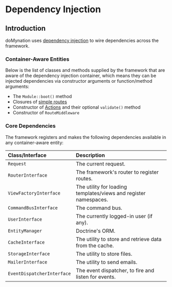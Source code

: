 # Dependency Injection

## Introduction

doMynation uses [dependency injection](https://en.wikipedia.org/wiki/Dependency_injection) to wire dependencies across the framework.

### Container-Aware Entities

Below is the list of classes and methods supplied by the framework that are aware of the dependency injection container, which means they can be injected dependencies via constructor arguments or function/method arguments:

* The `Module::boot()` method
* Closures of [simple routes](routing-1.md#simple-routes)
* Constructor of [Actions](routing-1.md#actions) and their optional `validate()` method
* Constructor of `RouteMiddleware`

### Core Dependencies

The framework registers and makes the following dependencies available in any container-aware entity:

| Class/Interface | Description |
| :--- | :--- |
| `Request` | The current request. |
| `RouterInterface` | The framework's router to register routes. |
| `ViewFactoryInterface` | The utility for loading templates/views and register namespaces. |
| `CommandBusInterface` | The command bus. |
| `UserInterface` | The currently logged-in user \(if any\). |
| `EntityManager` | Doctrine's ORM. |
| `CacheInterface` | The utility to store and retrieve data from the cache. |
| `StorageInterface` | The utility to store files. |
| `MailerInterface` | The utility to send emails. |
| `EventDispatcherInterface` | The event dispatcher, to fire and listen for events. |



